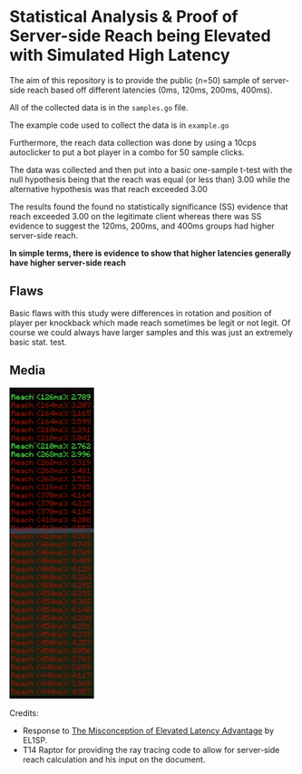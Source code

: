 # Statistical Analysis & Proof of Server-side Reach being Elevated with Simulated High Latency

The aim of this repository is to provide the public (n=50) sample of server-side reach
based off different latencies (0ms, 120ms, 200ms, 400ms).

All of the collected data is in the `samples.go` file.

The example code used to collect the data is in `example.go`

Furthermore, the reach data collection was done by using a 10cps
autoclicker to put a bot player in a combo for 50 sample clicks.

The data was collected and then put into a basic one-sample t-test with the null hypothesis being that the reach was equal (or less than) 3.00
while the alternative hypothesis was that reach exceeded 3.00

The results found the found no statistically significance (SS) evidence that reach exceeded 3.00 on the legitimate client
whereas there was SS evidence to suggest the 120ms, 200ms, and 400ms groups had higher server-side reach.

__In simple terms, there is evidence to show that higher latencies generally have higher server-side reach__

## Flaws
Basic flaws with this study were differences in rotation and position of player per knockback which made reach sometimes be legit or not legit. Of course we could always have larger samples and this was just an extremely basic stat. test.

## Media
![400ms sample](img.png)

Credits:
- Response to [The Misconception of Elevated Latency Advantage](https://docs.google.com/document/d/1DWfOcviWsiwFz_gL8H9a8BQA0Sf4gRTYTB2F91fTm2s/edit) by EL1SP.
- T14 Raptor for providing the ray tracing code to allow for server-side reach calculation and his input on the document.
